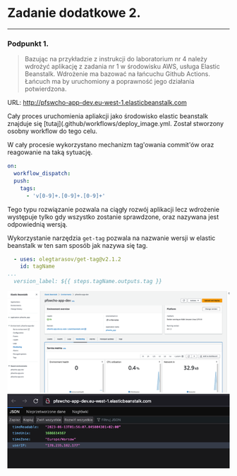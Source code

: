 # Zadanie dodatkowe 2.

---

### Podpunkt 1.

> Bazując na przykładzie z instrukcji do laboratorium nr 4 należy wdrożyć aplikację z zadania nr 1
w środowisku AWS, usługa Elastic Beanstalk. Wdrożenie ma bazować na łańcuchu Github Actions.
Łańcuch ma by uruchomiony a poprawność jego działania potwierdzona.

URL: http://pfswcho-app-dev.eu-west-1.elasticbeanstalk.com

Cały proces uruchomienia apliakcji jako środowisko elastic beanstalk znajduje się [tutaj](.github/workflows/deploy_image.yml.
Został stworzony osobny workflow do tego celu.

W cały procesie wykorzystano mechanizm tag'owania commit'ów oraz reagowanie na taką sytuację.

```yaml
on:
  workflow_dispatch:
  push:
    tags:
      - 'v[0-9]+.[0-9]+.[0-9]+'
```

Tego typu rozwiązanie pozwala na ciągły rozwój aplikacji lecz wdrożenie występuje tylko gdy wszystko zostanie sprawdzone,
oraz nazywana jest odpowiednią wersją.


Wykorzystanie narzędzia `get-tag` pozwala na nazwanie wersji w elastic beanstalk w ten sam sposób jak nazywa się tag.
```yaml
  - uses: olegtarasov/get-tag@v2.1.2
    id: tagName
...
  version_label: ${{ steps.tagName.outputs.tag }}
```

<img src="img/img_4.png">

<img src="img/img_5.png">